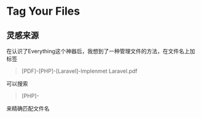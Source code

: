 # Tag Your Files

## 灵感来源

在认识了Everything这个神器后，我想到了一种管理文件的方法，在文件名上加标签

> [PDF]-[PHP]-[Laravel]-Implenmet Laravel.pdf

可以搜索
> [PHP]-

来精确匹配文件名